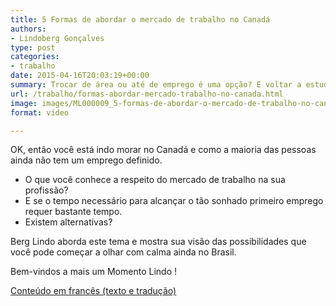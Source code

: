 ```yaml
---
title: 5 Formas de abordar o mercado de trabalho no Canadá
authors:
- Lindoberg Gonçalves
type: post
categories:
- trabalho
date: 2015-04-16T20:03:19+00:00
summary: Trocar de área ou até de emprego é uma opção? E voltar a estudar? O que fazer para encontrar um emprego no Canadá!
url: /trabalho/formas-abordar-mercado-trabalho-no-canada.html
image: images/ML000009_5-formas-de-abordar-o-mercado-de-trabalho-no-canada_CAPA.png
format: video

---
```

OK, então você está indo morar no Canadá e como a maioria das pessoas ainda não tem um emprego definido.

  * O que você conhece a respeito do mercado de trabalho na sua profissão?
  * E se o tempo necessário para alcançar o tão sonhado primeiro emprego requer bastante tempo.
  * Existem alternativas?

Berg Lindo aborda este tema e mostra sua visão das possibilidades que você pode começar a olhar com calma ainda no Brasil.

Bem-vindos a mais um Momento Lindo !

[Conteúdo em francês (texto e tradução)][1]

 [1]: https://drive.google.com/file/d/0B0Pl1jXCPJWOV1dTbTFNSFpzTW8/view?usp=sharing